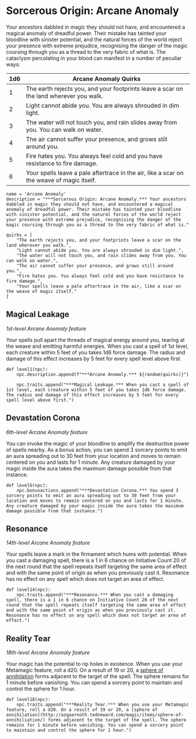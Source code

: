 # Sorcerous Origin: Arcane Anomaly
Your ancestors dabbled in magic they should not have, and encountered a magical anomaly of dreadful power. Their mistake has tainted your bloodline with sinister potential, and the natural forces of the world reject your presence with extreme prejudice, recognising the danger of the magic coursing through you as a thread to the very fabric of what is. The cataclysm percolating in your blood can manifest in a number of peculiar ways:

1d6 | Arcane Anomaly Quirks
--- | ----------------------
1 | The earth rejects you, and your footprints leave a scar on the land wherever you walk.
2 | Light cannot abide you. You are always shrouded in dim light.
3 | The water will not touch you, and rain slides away from you. You can walk on water.
4 | The air cannot suffer your presence, and grows still around you.
5 | Fire hates you. You always feel cold and you have resistance to fire damage.
6 | Your spells leave a pale aftertrace in the air, like a scar on the weave of magic itself.

```
name = 'Arcane Anomaly'
description = "***Sorcerous Origin: Arcane Anomaly.*** Your ancestors dabbled in magic they should not have, and encountered a magical anomaly of dreadful power. Their mistake has tainted your bloodline with sinister potential, and the natural forces of the world reject your presence with extreme prejudice, recognising the danger of the magic coursing through you as a thread to the very fabric of what is."

quirks = [
    "The earth rejects you, and your footprints leave a scar on the land wherever you walk.",
    "Light cannot abide you. You are always shrouded in dim light.",
    "The water will not touch you, and rain slides away from you. You can walk on water.",
    "The air cannot suffer your presence, and grows still around you.",
    "Fire hates you. You always feel cold and you have resistance to fire damage.",
    "Your spells leave a pale aftertrace in the air, like a scar on the weave of magic itself."
]
```

## Magical Leakage
*1st-level Arcane Anomaly feature*

Your spells pull apart the threads of magical energy around you, tearing at the weave and emitting harmful energies. When you cast a spell of 1st level, each creature within 5 feet of you takes 1d6 force damage. The radius and damage of this effect increases by 5 feet for every spell level above first.

```
def level1(npc):
    npc.description.append(f"***Arcane Anomaly.*** ${random(quirks)}")

    npc.traits.append("***Magical Leakage.*** When you cast a spell of 1st level, each creature within 5 feet of you takes 1d6 force damage. The radius and damage of this effect increases by 5 feet for every spell level above first.")
```

## Devastation Corona
*6th-level Arcane Anomaly feature*

You can invoke the magic of your bloodline to amplify the destructive power of spells nearby. As a bonus action, you can spend 3 sorcery points to emit an aura spreading out to 30 feet from your location and moves to remain centered on you and lasts for 1 minute. Any creature damaged by your magic inside the aura takes the maximum damage possible from that instance.

```
def level6(npc):
    npc.bonusactions.append("***Devastation Corona.*** You spend 3 sorcery points to emit an aura spreading out to 30 feet from your location and moves to remain centered on you and lasts for 1 minute. Any creature damaged by your magic inside the aura takes the maximum damage possible from that instance.")
```

## Resonance
*14th-level Arcane Anomaly feature*

Your spells leave a mark in the firmament which hums with potential. When you cast a damaging spell, there is a 1 in 6 chance on Initiative Count 20 of the next round that the spell repeats itself targeting the same area of effect and with the same point of origin as when you previously cast it. Resonance has no effect on any spell which does not target an area of effect.

```
def level14(npc):
    npc.traits.append("***Resonance.*** When you cast a damaging spell, there is a 1 in 6 chance on Initiative Count 20 of the next round that the spell repeats itself targeting the same area of effect and with the same point of origin as when you previously cast it. Resonance has no effect on any spell which does not target an area of effect.")
```

## Reality Tear
*18th-level Arcane Anomaly feature*

Your magic has the potential to rip holes in existence. When you use your Metamagic feature, roll a d20. On a result of 19 or 20, a [sphere of annihilation](../../Magic/Items/sphere-of-annihiliation.md) forms adjacent to the target of the spell. The sphere remains for 1 minute before vanishing. You can spend a sorcery point to maintain and control the sphere for 1 hour.

```
def level18(npc):
    npc.traits.append("***Reality Tear.*** When you use your Metamagic feature, roll a d20. On a result of 19 or 20, a [sphere of annihilation](http://azgaarnoth.tedneward.com/magic/items/sphere-of-annihiliation/) forms adjacent to the target of the spell. The sphere remains for 1 minute before vanishing. You can spend a sorcery point to maintain and control the sphere for 1 hour.")
```

